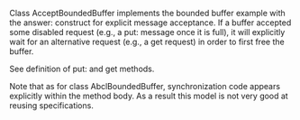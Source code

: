 Class AcceptBoundedBuffer implements the bounded buffer example with the answer: construct for explicit message acceptance.
If a buffer accepted some disabled request (e.g., a put: message once it is full), it will explicitly wait for an alternative request (e.g., a get request) in order to first free the buffer.

See definition of put: and get methods.

Note that as for class AbclBoundedBuffer, synchronization code appears explicitly within the method body. As a result this model is not very good at reusing specifications.